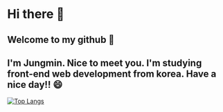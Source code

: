 # Hi there 👋 

## Welcome to my github 💬
## I'm Jungmin. Nice to meet you. I'm studying front-end web development from korea. Have a nice day!! 😄



[![Top Langs](https://github-readme-stats.vercel.app/api/top-langs/?username=Lee-jm96)](https://github.com/anuraghazra/github-readme-stats)
